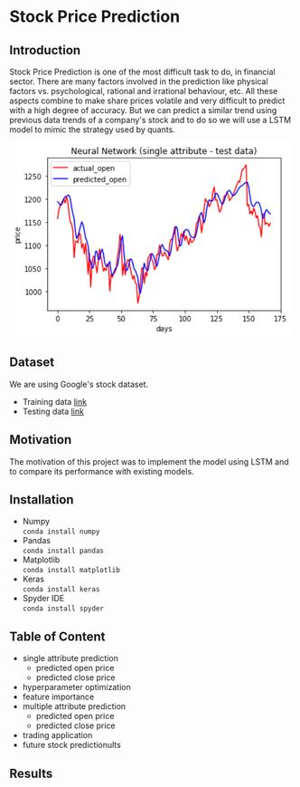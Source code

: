 # Stock Price Prediction

## Introduction
Stock Price Prediction is one of the most difficult task to do, in financial sector. There are many factors involved in the prediction like physical factors vs. psychological, rational and irrational behaviour, etc. All these aspects combine to make share prices volatile and very difficult to predict with a high degree of accuracy. But we can predict a similar trend using previous data trends of a company's stock and to do so we will use a LSTM model to mimic the strategy used by quants.

<img src="https://github.com/stock-price-project/stock_price_prediction/blob/master/model/single_attr_pred_open_from_open/output_test.png" width="500px">

## Dataset
We are using Google's stock dataset.   
* Training data [link](https://github.com/stock-price-project/stock_price_prediction/blob/master/train.csv)
* Testing data [link](https://github.com/stock-price-project/stock_price_prediction/blob/master/test.csv)

## Motivation
The motivation of this project was to implement the model using LSTM and to compare its performance with existing models.

## Installation
* Numpy  
<code>conda install numpy</code>
* Pandas  
<code>conda install pandas</code>
* Matplotlib  
<code>conda install matplotlib</code>
* Keras  
<code>conda install keras</code>
* Spyder IDE  
<code>conda install spyder</code>

## Table of Content
* single attribute prediction
  * predicted open price
  * predicted close price
* hyperparameter optimization
* feature importance
* multiple attribute prediction
  * predicted open price
  * predicted close price
* trading application
* future stock predictionults

## Results


